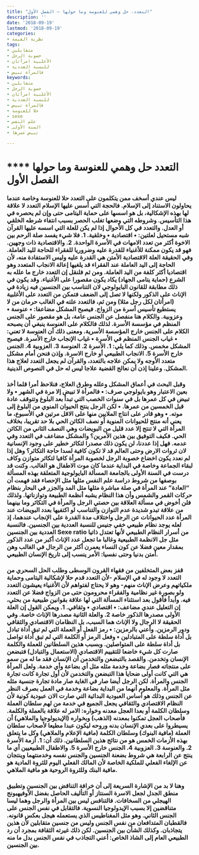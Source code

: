 ```yaml
---
title: "التعدد، حل وهمي للعنوسة وما حولها – الفصل الأول"
description: ''
date: '2018-09-19'
lastmod: '2018-09-19'
categories:
- نظرية القيمة
tags:
- متقابلين
- خصوبة الرجل
- الأغلبية امرأتان
- للنسبة العددية
- فالمرأة تبيض
keywords:
- متقابلين
- خصوبة الرجل
- الأغلبية امرأتان
- للنسبة العددية
- فالمرأة تبيض
- حلا للعنوسة
- sexe
- علم النفس
- السنة الأولى
- تبيض عمرها

---
```

# **** **التعدد حل وهمي للعنوسة وما حولها الفصل الأول**

### ليس عندي أسخف ممن يتكلمون على التعدد حلا للعنوسة وخاصة عندما يحاولون الاستناد إلى الإسلام. فالحجة التي أسس عليها الإسلام التعدد لا علاقة لها بهذه الإشكالية، بل هو اسسها على حماية اليتامى حتى وإن لم يحصره في هذا التأسيس. وشروطه التي وضعها تغلب الحصر بسبب انتفاء شرطه الخلقي أو العدل. والتعدد في كل الأحوال إذا لم يكن للعلة التي اسسه عليها القرآن شبه مستحيل لعلتين: • اقتصادية • وخلقية. 1. فلا شيء يفسد صلة الرحم بين الاخوة أكثر من تعدد الامهات في الأسرة الواحدة. 2. والاقتصادية ذات وجهين. فهو قد يكون ممكنة للأغنياء للقدرة عليه وضروريا للفقراء للحاجة لليد العاملة. وفي الحقيقة العلة الاقتصادية الأمتن هي القدرة عليه وليس الاستفادة منه، لأن الحاجة إلى اليد العاملة عند الفقراء قد يلغيها إعالة الانجاب المتعدد وهو اقتصاديا أكثر كلفة من اليد العاملة. ومن ثم فلنقل إن التعدد خارج ما علله به الشرع (حماية يتامى الجهاد) يكاد يكون مقصورا على الأغنياء. وقد يكون في ذلك مطابقة للقانون البايولوجي لان التناسب بين الجنسين فيه زيادة في الإناث على الذكور ولكنها لا تصل إلى الضعف فتمكن من التعدد على الأغلبية (امرأتان لكل رجل مثلا) ومن ثم، فالتعدد علته في الغالب حرمان من لا يستطيع تأسيس أسرة من الزواج. فيصبح المشكل مضاعفا: • عنوسة • وعزوبية. والكلام هنا منفصل عن الجنس عامة، بل هو مقصور على الجنس المنظم في مؤسسة الأسرة. لذلك فالكلام على العنوسة ينبغي أن يصبحه الكلام على الجنس خارج المؤسسة الأسرية. ومعنى ذلك أن العنوسة لا تعني: • غياب الجنس المنظم في الأسرة • غياب الإنجاب خارج الأسرة. فيصبح المشكل مخمس. وذلك كما يلي: 1. الأسرة 2. العنوسة 3. العزوبية 4. الجنس خارج الأسرة 5. الانجاب الطبيعي أو خارج الاسرة. وإذن فنحن أمام مشكل متعدد الأوجه ولا يمكن علاجه بالتعدد، والقرآن لم يجعل التعدد لعلاج هذا المشكل. وعلينا إذن أن نعالج القضية علاجا ليس له حل في النصوص الدينية.

### وقبل البحث في أعماق المشكل وعلله وطرق العلاج، فنلاحظ أمرا قلما أخذ بعين الاعتبار وهو بايولوجي صرف: • فالمرأة لا تبيض إلا مرة في الشهر • ولا تبيض في كل عمرها بل في سنوات الخصب التي تبدأ بعد البلوغ وتتوقف عادة قبل الخمسين من عمرها. • لكن الرجل ينتج الحيوان المنوي من البلوغ إلى موته. • وهو قادر على انتاج الملايين منها على الاقل مرتين في الأسبوع، ما يعني أنه منتج للحيوانات المنوية أو نصف الكائن الحي بلا حد تقريبا، بخلاف المرأة التي لا تنتج إلا عدد قليل من البويضات وهي النصف الثاني من الكائن الحي. فكيف التوفيق بين هذين الأمرين؟ والمشكل مضاعف في التعدد وفي عدمه. فهل إذا عددنا، لن يكون ذلك مصدرا لتكاثر خطير على وجود الإنسانية لان ثروات الارض وحتى العالم قد لا تكون كافية لسدا حاجة التكاثر؟ وهل إذا لم نعدد يكون اخضاع خصوبة الرجل لخصوبة المرأة كافيا لتكاثر متوازن وكاف لبقاء الجماعة وخاصة في البداية عندما كان موت الاطفال هو الغالب. وكنت قد درست في السنة الأولى بالجامعة المسألة البايولوجية المتعلقة بهذه المسألة بوصفها من شروط دراسة علم النفس مثلها مثل الإحصاء فقد فهمت أن “العادة” عند المرأة في صلة مباشرة مثلها مثل المد والجزر في البحار بنظام حركات القمر والشمس وأن هذا النظام يشبه أنظمة الطبيعة وتوازناتها. ولذلك فلن أخوض في مسألة العلاقة بين حصتي الرجل والمرأة في التكاثر وما بينهما من علاقة تبدو شديدة عدم التوازن والتناسب لو اكتفيها بعدد البويضات عند المرأة عدد الحيوانات عن الرجل واختلاف مدة القدرة على الإنجاب عندهما، إذ لعله يوجد نظام طبيعي خفي جنيس للنسبة العددية بين الجنسين. فالنسبة العددية بين الجنسين Sexe ratio من أسرار النظام الطبيعي لأنها تعتدل ذاتيا مثل جل الانظمة الطبيعية وغالبا ما تجعل عدد الإناث أكبر من عدد الذكور بمقدار معين فضلا عن كون النساء يعمرن أكثر من الرجال في الغالب وهن أمتن بدنيا وحتى نفسيا: الأمر ينسب إلى تاريخ الإنسان الطبيعي.

### قفز بعض المتخلفين من فقهاء القرون الوسطى وطلب الحل السحري من التعدد لا وجود له في الإسلام -لأن التعدد قدم حلا لإشكالية اليتامى وحماية ملكياتهم وعرض الإناث منهم- وهو لا يحتاج لفتواهم لأن الأغنياء يعيشون التعدد ولو بصورة غير نظامية والفقراء محرومون حتى من الزواج فضلا عن التعدد فيه. وأبدأ فأقول بعد استثناء المسألة التي لها علاقة بقوانين طبيعية من بحثي، إن التعليل عندي مضاعف: • اقتصادي • وثقافي. 1. ويمكن القول إن العلة الأولى مصدرها الذكور خاصة 2. والعلة الثانية مصدرها الإناث خاصة. وفي الحقيقة لا الرجال ولا الإناث هما السبب، بل النظامان الاقتصادي والثقافي ودور الرمزين. وأعني بالرمزين: • رمز الفعل أو العملة التي لم تبق أداة تبادل بل أداة سلطة على المتبادلين • وفعل الرمز أو الكلمة التي لم تبق أداة تواصل بل أداة سلطة على المتواصلين. وبسبب هذين السلطانين للعملة والكلمة صارت كل شيء خاضعا للتقييم الاقتصادي (الاستعمال والتبادل) فتبضعن الإنسان وتخدمن. والقصد بالتبضعن والتخدمن أن الإنسان فقد ما له من سمو على منتجاته فصار بضاعة وخدمة مثله مثل أي بضاعة وأي خدمة. ولعل المرأة هي التي كانت أولى ضحايا هذا التبضعن والتخدمن لأن أول تجارة كانت تجارة الجنس والمرأة. لكن الرجل أيضا صار في الغاية صار مادة تجارة جنسية مثله مثل المرأة. والمعلوم أنهما من البداية بضاعة وخدمة في العمل بصرف النظر عن الجنس وذلك هو أساس العبودية البدائية التي صارت الان عبودية كونية لأن النظام الاقتصادي والثقافي يجعل الجميع في خدمة من لهم سلطان العملة وسلطان الكلمة أو بعدا العجل معدنه وخواره: الامر له علاقة بالعملة والكلمة. فأصحاب العجل تمكنوا بمعدنه (الذهب) وبخواره (الإيديولوجيا والملاهي) أن يسيطروا على بعدي الإنسان بدنه وروحه ليكون عبدا مطيعا لأصحاب سلطان العملة (مافية البنوك) وسلطان الكلمة (مافية الإعلام والملاهي) وكل ما يتعلق بهذه الأزمات الخمس هو من نتائج هذين السلطانين. ذلك أن: 1. أزمة الأسرة 2. والعنوسة 3. العزوبية 4. الجنس خارج الأسرة 5. والاطفال الطبيعيين أي ما ينتج عن الرابعة هي شروط بضعنة الجنسين والجنس نفسه وخدمنتهما وينتجان عن الإلغاء الفعلي للملكية الخاصة لأن المالك الفعلي اليوم للثروة المادية هو مافية البنك وللثروة الروحية هو مافية الملاهي.

### وهنا لا بد من الإشارة السريعة إلى أن خرافة التناقض بين الجنسين وتطبيق منطق الجدل لجعل الاسرة السنتاز أو التأليف الحاصل بفضل الآوفيهبونج الهيجلي من السخافات. فالتنافس ليس بين المرأة والرجل وهما ليسا متناقضين إلا بسبب الإيدولوجيا النسوية. فالتقابل في نفس الجنس على الجنس الثاني. وهو مثل المغناطيس الذي يستعمله هيجل بعكس قانونه. فالقطبان المتدافعان من نفس الجنس وليس من جنسين متقابلين لأن هذين يتجاذبان. وكذلك الشأن بين الجنسين. لكن ذلك غيرته الثقافة بمجرد أن رد الطبيعي العام إلى الشاذ الخاص: أعني التجاذب في نفس الجنس بدل ما منه بين الجنسين.

###
